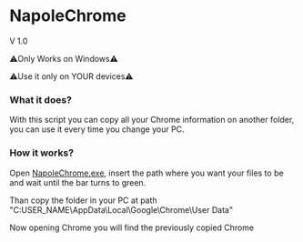 # NapoleChrome
V 1.0

⚠️Only Works on Windows⚠️

⚠️Use it only on YOUR devices⚠️

### What it does?

With this script you can copy all your Chrome information on another folder, you can use it every time you change your PC. 

### How it works?

Open [NapoleChrome.exe](), insert the path where you want your files to be and wait until the bar turns to green.

Than copy the folder in your PC at path "C:USER_NAME\AppData\Local\Google\Chrome\User Data"


Now opening Chrome you will find the previously copied Chrome

